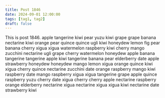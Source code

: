 ```yaml
---
title: Post 1846
date: 2024-09-01 12:00:00
tags: [tag1, tag2]
draft: false
---
```

This is post 1846.
apple
tangerine
kiwi
pear
yuzu
kiwi
grape
grape
banana
nectarine
kiwi
orange
pear
quince
quince
ugli
kiwi
honeydew
lemon
fig
pear
banana
cherry
xigua
xigua
watermelon
raspberry
kiwi
cherry
mango
zucchini
nectarine
ugli
grape
cherry
watermelon
honeydew
apple
banana
tangerine
tangerine
apple
kiwi
tangerine
banana
pear
elderberry
date
apple
strawberry
honeydew
honeydew
mango
lemon
xigua
orange
quince
kiwi
xigua
cherry
quince
nectarine
zucchini
date
orange
raspberry
mango
kiwi
raspberry
date
mango
raspberry
xigua
xigua
tangerine
grape
apple
quince
raspberry
yuzu
cherry
date
xigua
cherry
cherry
apple
nectarine
raspberry
orange
elderberry
nectarine
xigua
nectarine
xigua
xigua
kiwi
nectarine
date
strawberry
kiwi
